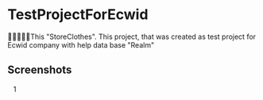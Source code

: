 # TestProjectForEcwid
👕👗👞🧣🧥This "StoreClothes". This project, that was created as test project for Ecwid company with help data base "Realm"
## Screenshots
![]()
![]()
![]()
1[]()

